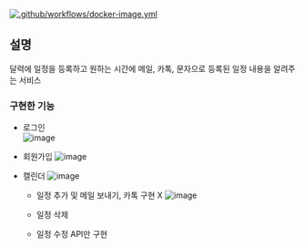 [![.github/workflows/docker-image.yml](https://github.com/CodingCitron/auto-mail/actions/workflows/docker-image.yml/badge.svg)](https://github.com/CodingCitron/auto-mail/actions/workflows/docker-image.yml)
## 설명
달력에 일정을 등록하고 원하는 시간에 메일, 카톡, 문자으로 등록된 일정 내용을 알려주는 서비스  

### 구현한 기능
- 로그인  
![image](https://github.com/CodingCitron/vue-to-do/assets/78482307/4cce0177-dfa2-43fc-b307-82e900fc977f)

- 회원가입
![image](https://github.com/CodingCitron/vue-to-do/assets/78482307/bc060bc5-912d-4f2a-a342-44ac5c9e480f)

- 캘린더
![image](https://github.com/CodingCitron/vue-to-do/assets/78482307/8b51c07d-e195-49bb-859e-e02a08e65ca8)
 
  - 일정 추가 및 메일 보내기, 카톡 구현 X
![image](https://github.com/CodingCitron/vue-to-do/assets/78482307/e18aa1c5-b293-499a-a0e3-8fc0b1888021)

  - 일정 삭제
  - 일정 수정 API만 구현
